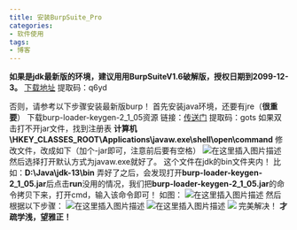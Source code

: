 ```yaml
---
title: 安装BurpSuite_Pro
categories: 
- 软件使用
tags: 
- 博客
---
```

**如果是jdk最新版的环境，建议用用BurpSuiteV1.6破解版，授权日期到2099-12-3。**
[下载地址](https://pan.baidu.com/s/1yDFoMd9gGcfMpo6xWcYmhA )
提取码：q6yd 

否则，请参考以下步骤安装最新版burp！
首先安装java环境，还要有jre（**很重要**）
下载burp-loader-keygen-2_1_05资源
链接：[传送门](https://pan.baidu.com/s/13hzi9RjRi74lxYw5jlpE4g) 
提取码：gots
如果双击打不开jar文件，找到注册表
**计算机\HKEY_CLASSES_ROOT\Applications\javaw.exe\shell\open\command**
修改文件，改成如下（加个-jar即可，注意前后要有空格）
![在这里插入图片描述](https://img-blog.csdnimg.cn/20191130115335952.png)
然后选择打开默认方式为javaw.exe就好了。
这个文件在jdk的bin文件夹内！
比如：**D:\Java\jdk-13\bin**
弄好了之后，会发现打开**burp-loader-keygen-2_1_05.jar**后点击**run**没用的情况，我们把**burp-loader-keygen-2_1_05.jar**的命令拷贝下来，打开cmd，输入该命令即可！
如图：
![在这里插入图片描述](https://img-blog.csdnimg.cn/20191130115804433.png?x-oss-process=image/watermark,type_ZmFuZ3poZW5naGVpdGk,shadow_10,text_aHR0cHM6Ly9ibG9nLmNzZG4ubmV0L3FxXzQzODI2MjEy,size_16,color_FFFFFF,t_70)
然后根据以下步骤：
![在这里插入图片描述](https://img-blog.csdnimg.cn/20191130120008375.png?x-oss-process=image/watermark,type_ZmFuZ3poZW5naGVpdGk,shadow_10,text_aHR0cHM6Ly9ibG9nLmNzZG4ubmV0L3FxXzQzODI2MjEy,size_16,color_FFFFFF,t_70)
![在这里插入图片描述](https://img-blog.csdnimg.cn/20191130120031276.png?x-oss-process=image/watermark,type_ZmFuZ3poZW5naGVpdGk,shadow_10,text_aHR0cHM6Ly9ibG9nLmNzZG4ubmV0L3FxXzQzODI2MjEy,size_16,color_FFFFFF,t_70)
![](https://img-blog.csdnimg.cn/20191130120041703.png?x-oss-process=image/watermark,type_ZmFuZ3poZW5naGVpdGk,shadow_10,text_aHR0cHM6Ly9ibG9nLmNzZG4ubmV0L3FxXzQzODI2MjEy,size_16,color_FFFFFF,t_70)
完美解决！
**才疏学浅，望雅正！**